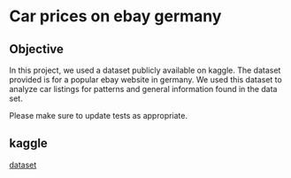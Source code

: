 # Car prices on ebay germany

## Objective

In this project, we used a dataset publicly available on kaggle. The dataset provided is for a popular ebay website
in germany. We used this dataset to analyze car listings for patterns and general information found in the data set.


Please make sure to update tests as appropriate.

## kaggle
[dataset](https://www.kaggle.com/bozungu/used-cars-listing-from-ebay)
